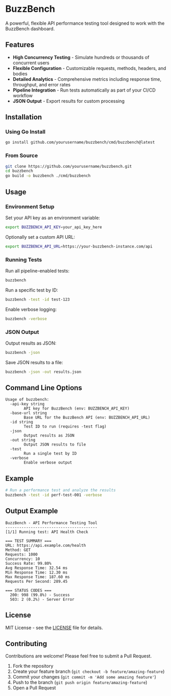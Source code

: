 # BuzzBench

A powerful, flexible API performance testing tool designed to work with the BuzzBench dashboard.

## Features

- **High Concurrency Testing** - Simulate hundreds or thousands of concurrent users
- **Flexible Configuration** - Customizable requests, methods, headers, and bodies
- **Detailed Analytics** - Comprehensive metrics including response time, throughput, and error rates
- **Pipeline Integration** - Run tests automatically as part of your CI/CD workflow
- **JSON Output** - Export results for custom processing

## Installation

### Using Go Install

```bash
go install github.com/yourusername/buzzbench/cmd/buzzbench@latest
```

### From Source

```bash
git clone https://github.com/yourusername/buzzbench.git
cd buzzbench
go build -o buzzbench ./cmd/buzzbench
```

## Usage

### Environment Setup

Set your API key as an environment variable:

```bash
export BUZZBENCH_API_KEY=your_api_key_here
```

Optionally set a custom API URL:

```bash
export BUZZBENCH_API_URL=https://your-buzzbench-instance.com/api
```

### Running Tests

Run all pipeline-enabled tests:

```bash
buzzbench
```

Run a specific test by ID:

```bash
buzzbench -test -id test-123
```

Enable verbose logging:

```bash
buzzbench -verbose
```

### JSON Output

Output results as JSON:

```bash
buzzbench -json
```

Save JSON results to a file:

```bash
buzzbench -json -out results.json
```

## Command Line Options

```
Usage of buzzbench:
  -api-key string
        API key for BuzzBench (env: BUZZBENCH_API_KEY)
  -base-url string
        Base URL for the BuzzBench API (env: BUZZBENCH_API_URL)
  -id string
        Test ID to run (requires -test flag)
  -json
        Output results as JSON
  -out string
        Output JSON results to file
  -test
        Run a single test by ID
  -verbose
        Enable verbose output
```

## Example

```bash
# Run a performance test and analyze the results
buzzbench -test -id perf-test-001 -verbose
```

## Output Example

```
BuzzBench - API Performance Testing Tool
----------------------------------------
[1/1] Running test: API Health Check

=== TEST SUMMARY ===
URL: https://api.example.com/health
Method: GET
Requests: 1000
Concurrency: 10
Success Rate: 99.80%
Avg Response Time: 32.54 ms
Min Response Time: 12.30 ms
Max Response Time: 187.60 ms
Requests Per Second: 289.45

=== STATUS CODES ===
  200: 998 (99.8%) - Success
  503: 2 (0.2%) - Server Error
```

## License

MIT License - see the [LICENSE](LICENSE) file for details.

## Contributing

Contributions are welcome! Please feel free to submit a Pull Request.

1. Fork the repository
2. Create your feature branch (`git checkout -b feature/amazing-feature`)
3. Commit your changes (`git commit -m 'Add some amazing feature'`)
4. Push to the branch (`git push origin feature/amazing-feature`)
5. Open a Pull Request